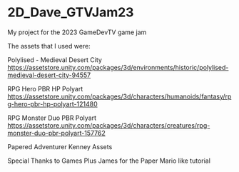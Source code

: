 # 2D_Dave_GTVJam23
My project for the 2023 GameDevTV game jam


The assets that I used were:

Polylised - Medieval Desert City
https://assetstore.unity.com/packages/3d/environments/historic/polylised-medieval-desert-city-94557

RPG Hero PBR HP Polyart
https://assetstore.unity.com/packages/3d/characters/humanoids/fantasy/rpg-hero-pbr-hp-polyart-121480

RPG Monster Duo PBR Polyart
https://assetstore.unity.com/packages/3d/characters/creatures/rpg-monster-duo-pbr-polyart-157762

Papered Adventurer
Kenney Assets

Special Thanks to Games Plus James for the Paper Mario like tutorial